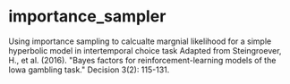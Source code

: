 # importance_sampler
Using importance sampling to calcualte margnial likelihood for a simple hyperbolic model in intertemporal choice task 
Adapted from Steingroever, H., et al. (2016). "Bayes factors for reinforcement-learning models of the Iowa gambling task." Decision 3(2): 115-131.

